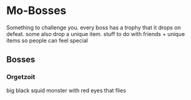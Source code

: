 # Mo-Bosses

Something to challenge you. every boss has a trophy that it drops on defeat. some also drop a unique item. stuff to do with friends + unique items so people can feel special

## Bosses

### Orgetzoit

big black squid monster with red eyes that flies
